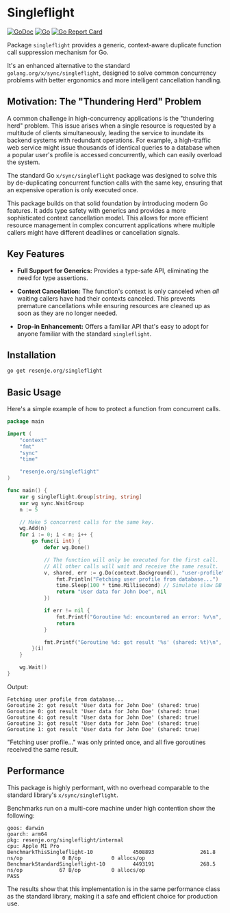 # Singleflight

[![GoDoc](https://godoc.org/resenje.org/singleflight?status.svg)](https://godoc.org/resenje.org/singleflight)
[![Go](https://github.com/janos/singleflight/workflows/Go/badge.svg)](https://github.com/janos/singleflight/actions?query=workflow%3AGo)
[![Go Report Card](https://goreportcard.com/badge/resenje.org/singleflight)](https://goreportcard.com/report/resenje.org/singleflight)

Package `singleflight` provides a generic, context-aware duplicate function call suppression mechanism for Go.

It's an enhanced alternative to the standard `golang.org/x/sync/singleflight`, designed to solve common concurrency problems with better ergonomics and more intelligent cancellation handling.

## Motivation: The "Thundering Herd" Problem

A common challenge in high-concurrency applications is the "thundering herd" problem. This issue arises when a single resource is requested by a multitude of clients simultaneously, leading the service to inundate its backend systems with redundant operations. For example, a high-traffic web service might issue thousands of identical queries to a database when a popular user's profile is accessed concurrently, which can easily overload the system.

The standard Go `x/sync/singleflight` package was designed to solve this by de-duplicating concurrent function calls with the same key, ensuring that an expensive operation is only executed once.

This package builds on that solid foundation by introducing modern Go features. It adds type safety with generics and provides a more sophisticated context cancellation model. This allows for more efficient resource management in complex concurrent applications where multiple callers might have different deadlines or cancellation signals.

## Key Features

* **Full Support for Generics:** Provides a type-safe API, eliminating the need for type assertions.

* **Context Cancellation:** The function's context is only canceled when *all* waiting callers have had their contexts canceled. This prevents premature cancellations while ensuring resources are cleaned up as soon as they are no longer needed.

* **Drop-in Enhancement:** Offers a familiar API that's easy to adopt for anyone familiar with the standard `singleflight`.

## Installation

```sh
go get resenje.org/singleflight
```

## Basic Usage

Here's a simple example of how to protect a function from concurrent calls.

```go
package main

import (
	"context"
	"fmt"
	"sync"
	"time"

	"resenje.org/singleflight"
)

func main() {
	var g singleflight.Group[string, string]
	var wg sync.WaitGroup
	n := 5

	// Make 5 concurrent calls for the same key.
	wg.Add(n)
	for i := 0; i < n; i++ {
		go func(i int) {
			defer wg.Done()

			// The function will only be executed for the first call.
			// All other calls will wait and receive the same result.
			v, shared, err := g.Do(context.Background(), "user-profile", func(ctx context.Context) (string, error) {
				fmt.Println("Fetching user profile from database...")
				time.Sleep(100 * time.Millisecond) // Simulate slow DB query
				return "User data for John Doe", nil
			})

			if err != nil {
				fmt.Printf("Goroutine %d: encountered an error: %v\n", i, err)
				return
			}

			fmt.Printf("Goroutine %d: got result '%s' (shared: %t)\n", i, v, shared)
		}(i)
	}

	wg.Wait()
}
```

Output:

```
Fetching user profile from database...
Goroutine 2: got result 'User data for John Doe' (shared: true)
Goroutine 0: got result 'User data for John Doe' (shared: true)
Goroutine 4: got result 'User data for John Doe' (shared: true)
Goroutine 3: got result 'User data for John Doe' (shared: true)
Goroutine 1: got result 'User data for John Doe' (shared: true)
```

"Fetching user profile..." was only printed once, and all five goroutines received the same result.

## Performance

This package is highly performant, with no overhead comparable to the standard library's `x/sync/singleflight`.

Benchmarks run on a multi-core machine under high contention show the following:

```
goos: darwin
goarch: arm64
pkg: resenje.org/singleflight/internal
cpu: Apple M1 Pro
BenchmarkThisSingleflight-10             4508893               261.8 ns/op             0 B/op          0 allocs/op
BenchmarkStandardSingleflight-10         4493191               268.5 ns/op            67 B/op          0 allocs/op
PASS
```

The results show that this implementation is in the same performance class as the standard library, making it a safe and efficient choice for production use.
